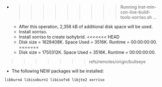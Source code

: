 * >>>>>>>>> Running inst-min-con-live-build-tools-xorriso.sh ...
  * After this operation, 2,356 kB of additional disk space will be used.
  * Install xorriso.
  * Install xorriso to create isohybrid.
<<<<<<< HEAD
  * Disk size = 1628408K. Space Used = 3516K. Runtime = 00:00:00:00.
=======
  * Disk size = 1750312K. Space Used = 3516K. Runtime = 00:00:00:00.
>>>>>>> refs/remotes/origin/bullseye
  * The following NEW packages will be installed:
  ```bash
libburn4 libisoburn1 libisofs6 libjte2 xorriso
  ```
